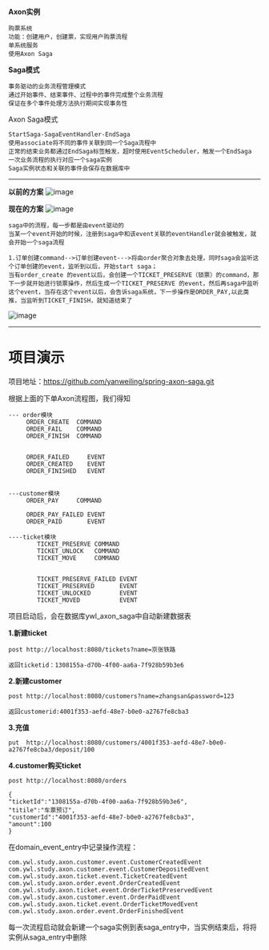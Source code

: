 **Axon实例**

    购票系统
    功能：创建用户，创建票，实现用户购票流程
    单系统服务
    使用Axon Saga
    
**Saga模式**
    
    事务驱动的业务流程管理模式
    通过开始事件、结束事件、过程中的事件完成整个业务流程
    保证在多个事件处理方法执行期间实现事务性
    
Axon Saga模式

    StartSaga-SagaEventHandler-EndSaga
    使用associate将不同的事件关联到同一个Saga流程中
    正常的结束业务都通过EndSaga标签触发，超时使用EventScheduler，触发一个EndSaga
    一次业务流程的执行对应一个saga实例
    Saga实例状态和关联的事件会保存在数据库中
---

**以前的方案**
![image](https://note.youdao.com/yws/public/resource/354d8215ba83a7c5c8c20782b614e896/xmlnote/B75E3A6F93C14A168DAA1F5C2B44E5DF/30259)

**现在的方案**
![image](https://note.youdao.com/yws/public/resource/354d8215ba83a7c5c8c20782b614e896/xmlnote/1DBE0E9078DB47EAAA115168DD97F5AD/30545)

    saga中的流程，每一步都是由event驱动的
    当某一个event开始的时候，注册到saga中和该event关联的eventHandler就会被触发，就会开始一个saga流程
    
    1.订单创建command-->订单创建event--->将由order聚合对象去处理，同时saga会监听这个订单创建的event，监听到以后，开始start saga；
    当有order_create 的event以后，会创建一个TICKET_PRESERVE（锁票）的command，那下一步就开始进行锁票操作，然后生成一个TICKET_PRESERVE 的event，然后再saga中监听这个event，当存在这个event以后，会告诉saga系统，下一步操作是ORDER_PAY,以此类推，当监听到TICKET_FINISH，就知道结束了
    
![image](https://note.youdao.com/yws/public/resource/354d8215ba83a7c5c8c20782b614e896/xmlnote/B1C57953143F403985B2EF4544107797/30583)

-----
# 项目演示

项目地址：https://github.com/yanweiling/spring-axon-saga.git
    
根据上面的下单Axon流程图，我们得知

    --- order模块
         ORDER_CREATE  COMMAND 
         ORDER_FAIL    COMMAND
         ORDER_FINISH  COMMAND
     
     
         ORDER_FAILED     EVENT
         ORDER_CREATED    EVENT
         ORDER_FINISHED   EVENT
     
    
    ---customer模块
         ORDER_PAY     COMMAND
         
         ORDER_PAY_FAILED EVENT
         ORDER_PAID       EVENT
    
    ----ticket模块
            TICKET_PRESERVE COMMAND
            TICKET_UNLOCK   COMMAND
            TICKET_MOVE     COMMAND
    
    
            TICKET_PRESERVE_FAILED EVENT
            TICKET_PRESERVED       EVENT
            TICKET_UNLOCKED        EVENT
            TICKET_MOVED           EVENT
    

项目启动后，会在数据库ywl_axon_saga中自动新建数据表

**1.新建ticket**

    post http://localhost:8080/tickets?name=京张铁路
    
    返回ticketid：1308155a-d70b-4f00-aa6a-7f928b59b3e6

**2.新建customer**
    
    post http://localhost:8080/customers?name=zhangsan&password=123
    
    返回customerid:4001f353-aefd-48e7-b0e0-a2767fe8cba3
**3.充值**

    put  http://localhost:8080/customers/4001f353-aefd-48e7-b0e0-a2767fe8cba3/deposit/100
**4.customer购买ticket**

    post http://localhost:8080/orders
    
    {
	"ticketId":"1308155a-d70b-4f00-aa6a-7f928b59b3e6",
	"titile":"车票预订",
	"customerId":"4001f353-aefd-48e7-b0e0-a2767fe8cba3",
	"amount":100
    }
    
在domain_event_entry中记录操作流程：

    com.ywl.study.axon.customer.event.CustomerCreatedEvent
    com.ywl.study.axon.customer.event.CustomerDepositedEvent
    com.ywl.study.axon.ticket.event.TicketCreatedEvent
    com.ywl.study.axon.order.event.OrderCreatedEvent
    com.ywl.study.axon.ticket.event.OrderTicketPreservedEvent
    com.ywl.study.axon.customer.event.OrderPaidEvent
    com.ywl.study.axon.ticket.event.OrderTicketMovedEvent
    com.ywl.study.axon.order.event.OrderFinishedEvent

每一次流程启动就会新建一个saga实例到表saga_entry中，当实例结束后，将将实例从saga_entry中删除